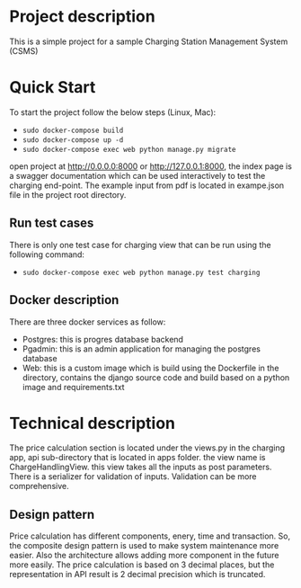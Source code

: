 # Project description 
This is a simple project for a sample Charging Station Management System (CSMS)

# Quick Start 

To start the project follow the below steps (Linux, Mac):

- ```sudo docker-compose build  ```
- ```sudo docker-compose up -d ```
- ```sudo docker-compose exec web python manage.py migrate ```

open project at http://0.0.0.0:8000 or http://127.0.0.1:8000, the index page is a swagger documentation which can be used interactively to test the charging end-point. The example input from pdf is located in exampe.json file in the project root directory. 
## Run test cases 

There is only one test case for charging view that can be run using the following command:

- ``` sudo docker-compose exec web python manage.py test charging ```

## Docker description

There are three docker services as follow:

- Postgres: this is progres database backend 
- Pgadmin: this is an admin application for managing the postgres database
- Web: this is a custom image which is build using the Dockerfile in the directory, contains the django source code and build based on a python image and requirements.txt 

# Technical description
The price calculation section is located under the views.py in the charging app, api sub-directory that is located in apps folder. the view name is ChargeHandlingView. this view takes all the inputs as post parameters. There is a serializer for validation of inputs. Validation can be more comprehensive.

## Design pattern 

Price calculation has different components, enery, time and transaction. So, the composite design pattern is used to make system maintenance more easier. Also the architecture allows adding more component in the future more easily. The price calculation is based on 3 decimal places, but the representation in API result is 2 decimal precision which is truncated.
